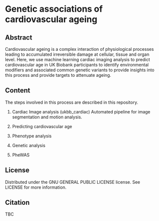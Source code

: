 # Genetic associations of cardiovascular ageing

## Abstract
Cardiovascular ageing is a complex interaction of physiological processes leading to accumulated irreversible damage at cellular, tissue and organ level. Here, we use machine learning cardiac imaging analysis to predict cardiovascular age in UK Biobank participants to identify environmental modifiers and associated common genetic variants to provide insights into this process and provide targets to attenuate ageing. 

## Content

The steps involved in this process are described in this repository.

1. Cardiac Image analysis (ukbb_cardiac)
Automated pipeline for image segmentation and motion analysis.

2. Predicting cardiovascular age

3. Phenotype analysis

4. Genetic analysis 

5. PheWAS

## License
Distributed under the GNU GENERAL PUBLIC LICENSE license. See LICENSE for more information.

## Citation
TBC
